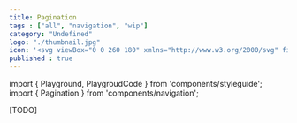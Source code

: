 ```yaml
---
title: Pagination
tags : ["all", "navigation", "wip"]
category: "Undefined"
logo: "./thumbnail.jpg"
icon: '<svg viewBox="0 0 260 180" xmlns="http://www.w3.org/2000/svg" fill="none"><rect width="260" height="180" fill="var(--color-bg)"></rect><rect x="134" y="72" width="42" height="36" rx="2" fill="var(--color-primary)"></rect><rect x="48" y="83" width="18" height="14" fill="var(--color-contrast-medium)"></rect><rect x="97" y="83" width="18" height="14" fill="var(--color-contrast-medium)"></rect><rect x="146" y="83" width="18" height="14" fill="var(--color-bg)"></rect><rect x="195" y="83" width="18" height="14" fill="var(--color-contrast-medium)"></rect><path d="M236 97.5L243.5 90L236 82.5" stroke="var(--color-contrast-low)" stroke-width="2" stroke-miterlimit="10" stroke-linecap="square"></path><path d="M24.5 97.5L17 90L24.5 82.5" stroke="var(--color-contrast-low)" stroke-width="2" stroke-miterlimit="10" stroke-linecap="square"></path></svg>'
published : true
---
```

import { Playground, PlaygroudCode } from 'components/styleguide';
import { Pagination } from 'components/navigation';

[TODO]

<Pagination />
